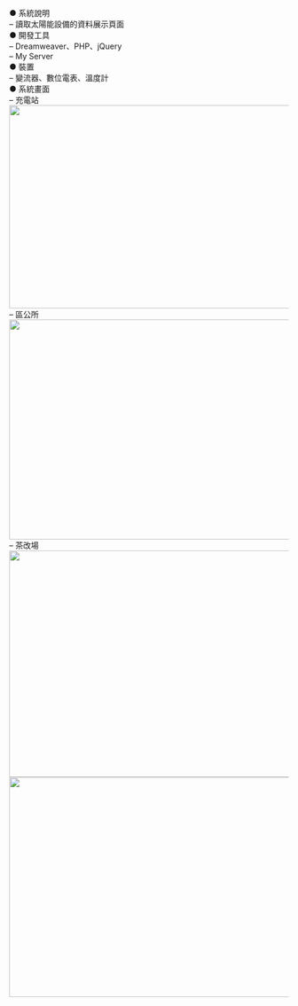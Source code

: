 ● 系統說明  
– 讀取太陽能設備的資料展示頁面  
● 開發工具  
– Dreamweaver、PHP、jQuery  
– My Server  
● 裝置  
– 變流器、數位電表、溫度計  
● 系統畫面  
– 充電站  
<img width="512" height="367" src="https://github.com/xuejiajie/Experience/assets/22809971/7b865cb5-0dce-4b07-bfe5-7b1ee22e9b40"/>  
– 區公所  
<img width="512" height="397" src="https://github.com/xuejiajie/Experience/assets/22809971/9cac0664-8f59-4fbb-8e0f-8e4dee800aa0"/>  
– 茶改場  
<img width="512" height="409" src="https://github.com/xuejiajie/Experience/assets/22809971/4d759c84-f831-4c22-a0ef-95e226ce22f6"/>  
<img width="512" height="397" src="https://github.com/xuejiajie/Experience/assets/22809971/48053187-bf4e-4f86-bd7b-f469f1c8d2a2"/>  
